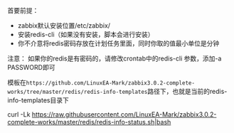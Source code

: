 首要前提：
- zabbix默认安装位置/etc/zabbix/
- 安装redis-cli（如果没有安装，脚本会进行安装）
- 你不介意将redis密码存放在计划任务里面，同时你取的值最小单位是分钟

注意： 如果你的redis是有密码的，请修改crontab中的redis-cli 参数，添加-a PASSWORD即可

模板在`https://github.com/LinuxEA-Mark/zabbix3.0.2-complete-works/tree/master/redis/redis-info-templates`路径下，也就是当前的redis-info-templates目录下

curl -Lk https://raw.githubusercontent.com/LinuxEA-Mark/zabbix3.0.2-complete-works/master/redis/redis-info-status.sh|bash

